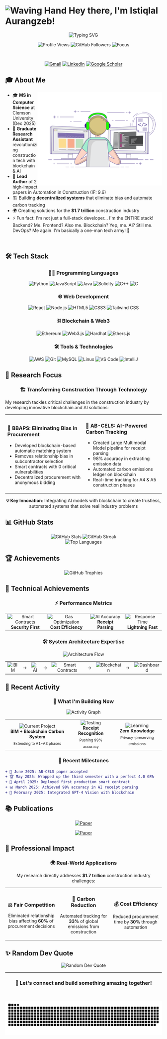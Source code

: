 # ![Waving Hand](https://raw.githubusercontent.com/Tarikul-Islam-Anik/Animated-Fluent-Emojis/master/Emojis/Hand%20gestures/Waving%20Hand.png) Hey there, I'm Istiqlal Aurangzeb!

<div align="center">
  
![Typing SVG](https://readme-typing-svg.demolab.com?font=Fira+Code&weight=600&size=28&duration=4000&pause=1000&color=6AD3F5&center=true&vCenter=true&random=false&width=600&lines=Graduate+Research+Assistant;Full+Stack+Developer;Blockchain+Engineer;AI+%26+Web3+Enthusiast)

</div>

<div align="center">
  
![Profile Views](https://komarev.com/ghpvc/?username=istiqlalbhat&color=blueviolet&style=flat-square&label=Profile+Views)
![GitHub Followers](https://img.shields.io/github/followers/istiqlalbhat?label=Followers&style=flat-square&color=blue)
![Focus](https://img.shields.io/badge/Focus-Blockchain%20%26%20AI-brightgreen?style=flat-square)

</div>

<br>

<div align="center">
  
[![Gmail](https://img.shields.io/badge/Gmail-D14836?style=for-the-badge&logo=gmail&logoColor=white)](mailto:istiqlal1234@gmail.com)
[![LinkedIn](https://img.shields.io/badge/LinkedIn-0077B5?style=for-the-badge&logo=linkedin&logoColor=white)](https://www.linkedin.com/in/istiqlalaurangzeb)
[![Google Scholar](https://img.shields.io/badge/Google%20Scholar-4285F4?style=for-the-badge&logo=google-scholar&logoColor=white)](https://scholar.google.com/citations?user=v4-8HccAAAAJ)

</div>

## 🎓 About Me

<img align="right" alt="Coding" width="400" src="https://raw.githubusercontent.com/devSouvik/devSouvik/master/gif3.gif">

- 🎓 **MS in Computer Science** at Clemson University (Dec 2025)
- 🔬 **Graduate Research Assistant** revolutionizing construction tech with blockchain & AI
- 📝 **Lead Author** of 2 high-impact papers in Automation in Construction (IF: 9.6)
- 🏗️ Building **decentralized systems** that eliminate bias and automate carbon tracking
- 🌍 Creating solutions for the **$1.7 trillion** construction industry
- ⚡ Fun fact: I'm not just a full-stack developer... I'm the ENTIRE stack! Backend? Me. Frontend? Also me. Blockchain? Yep, me. AI? Still me. DevOps? Me again. I'm basically a one-man tech army! 🚀

<br clear="right"/>

## 🛠️ Tech Stack

<div align="center">

### 👨‍💻 Programming Languages
![Python](https://img.shields.io/badge/Python-3776AB?style=for-the-badge&logo=python&logoColor=white)
![JavaScript](https://img.shields.io/badge/JavaScript-F7DF1E?style=for-the-badge&logo=javascript&logoColor=black)
![Java](https://img.shields.io/badge/Java-ED8B00?style=for-the-badge&logo=openjdk&logoColor=white)
![Solidity](https://img.shields.io/badge/Solidity-363636?style=for-the-badge&logo=solidity&logoColor=white)
![C++](https://img.shields.io/badge/C++-00599C?style=for-the-badge&logo=c%2B%2B&logoColor=white)
![C](https://img.shields.io/badge/C-00599C?style=for-the-badge&logo=c&logoColor=white)

### 🌐 Web Development
![React](https://img.shields.io/badge/React-20232A?style=for-the-badge&logo=react&logoColor=61DAFB)
![Node.js](https://img.shields.io/badge/Node.js-43853D?style=for-the-badge&logo=node.js&logoColor=white)
![HTML5](https://img.shields.io/badge/HTML5-E34F26?style=for-the-badge&logo=html5&logoColor=white)
![CSS3](https://img.shields.io/badge/CSS3-1572B6?style=for-the-badge&logo=css3&logoColor=white)
![Tailwind CSS](https://img.shields.io/badge/Tailwind_CSS-38B2AC?style=for-the-badge&logo=tailwind-css&logoColor=white)

### ⛓️ Blockchain & Web3
![Ethereum](https://img.shields.io/badge/Ethereum-3C3C3D?style=for-the-badge&logo=Ethereum&logoColor=white)
![Web3.js](https://img.shields.io/badge/Web3.js-F16822?style=for-the-badge&logo=web3.js&logoColor=white)
![Hardhat](https://img.shields.io/badge/Hardhat-FFF100?style=for-the-badge&logo=hardhat&logoColor=black)
![Ethers.js](https://img.shields.io/badge/Ethers.js-284B7E?style=for-the-badge&logo=ethers&logoColor=white)

### 🛠️ Tools & Technologies
![AWS](https://img.shields.io/badge/AWS-232F3E?style=for-the-badge&logo=amazon-aws&logoColor=white)
![Git](https://img.shields.io/badge/Git-F05032?style=for-the-badge&logo=git&logoColor=white)
![MySQL](https://img.shields.io/badge/MySQL-00000F?style=for-the-badge&logo=mysql&logoColor=white)
![Linux](https://img.shields.io/badge/Linux-FCC624?style=for-the-badge&logo=linux&logoColor=black)
![VS Code](https://img.shields.io/badge/VS_Code-007ACC?style=for-the-badge&logo=visual-studio-code&logoColor=white)
![IntelliJ](https://img.shields.io/badge/IntelliJ_IDEA-000000?style=for-the-badge&logo=intellij-idea&logoColor=white)

</div>

## 🔬 Research Focus

<div align="center">
  
### 🏗️ **Transforming Construction Through Technology**

</div>

My research tackles critical challenges in the construction industry by developing innovative blockchain and AI solutions:

<table>
  <tr>
    <td width="50%">
      <h3>🤝 BBAPS: Eliminating Bias in Procurement</h3>
      <ul>
        <li>Developed blockchain-based automatic matching system</li>
        <li>Removes relationship bias in subcontractor selection</li>
        <li>Smart contracts with 0 critical vulnerabilities</li>
        <li>Decentralized procurement with anonymous bidding</li>
      </ul>
    </td>
    <td width="50%">
      <h3>🌱 AB-CELS: AI-Powered Carbon Tracking</h3>
      <ul>
        <li>Created Large Multimodal Model pipeline for receipt parsing</li>
        <li>98% accuracy in extracting emission data</li>
        <li>Automated carbon emissions ledger on blockchain</li>
        <li>Real-time tracking for A4 & A5 construction phases</li>
      </ul>
    </td>
  </tr>
</table>

<div align="center">
  
**💡 Key Innovation**: Integrating AI models with blockchain to create trustless, automated systems that solve real industry problems

</div>

## 📊 GitHub Stats

<div align="center">
  <img src="https://github-readme-stats.vercel.app/api?username=istiqlalbhat&show_icons=true&theme=tokyonight&hide_border=true&bg_color=1F222E&title_color=F85D7F&icon_color=F8D866" height="165" alt="GitHub Stats" />
  <img src="https://github-readme-streak-stats.herokuapp.com/?user=istiqlalbhat&theme=tokyonight&hide_border=true&background=1F222E&stroke=F85D7F&ring=F85D7F&fire=F8D866&currStreakLabel=F85D7F" height="165" alt="GitHub Streak" />
</div>

<div align="center">
  <img src="https://github-readme-stats.vercel.app/api/top-langs/?username=istiqlalbhat&layout=compact&theme=tokyonight&hide_border=true&bg_color=1F222E&title_color=F85D7F&text_color=FFFFFF&langs_count=8" alt="Top Languages" />
</div>

## 🏆 Achievements

<div align="center">
  
![GitHub Trophies](https://github-profile-trophy.vercel.app/?username=istiqlalbhat&theme=tokyonight&no-frame=true&row=1&column=7)

</div>

## 🚀 Technical Achievements

<div align="center">

### ⚡ Performance Metrics
  
<table>
  <tr>
    <td align="center">
      <img src="https://img.shields.io/badge/Smart%20Contracts-Audited-blue?style=for-the-badge&logo=ethereum" alt="Smart Contracts" />
      <br><b>Security First</b>
    </td>
    <td align="center">
      <img src="https://img.shields.io/badge/Gas%20Optimization-37%25%20Reduction-green?style=for-the-badge&logo=ethereum" alt="Gas Optimization" />
      <br><b>Cost Efficiency</b>
    </td>
    <td align="center">
      <img src="https://img.shields.io/badge/AI%20Accuracy-98%25-orange?style=for-the-badge&logo=tensorflow" alt="AI Accuracy" />
      <br><b>Receipt Parsing</b>
    </td>
    <td align="center">
      <img src="https://img.shields.io/badge/Response%20Time-200ms-red?style=for-the-badge&logo=react" alt="Response Time" />
      <br><b>Lightning Fast</b>
    </td>
  </tr>
</table>

### 🛠️ System Architecture Expertise

<div align="center">
  <img src="https://readme-typing-svg.demolab.com?font=Fira+Code&weight=600&size=22&duration=3000&pause=1000&color=F85D7F&center=true&vCenter=true&random=false&width=800&lines=BIM+Models+→+AI+Processing+→+Smart+Contracts+→+Blockchain+→+React+Dashboard" alt="Architecture Flow" />
</div>

<div align="center">
  <table>
    <tr>
      <td align="center">
        <img src="https://img.shields.io/badge/🏗️_BIM-3D_Models-FF6B6B?style=for-the-badge" alt="BIM" />
      </td>
      <td align="center">→</td>
      <td align="center">
        <img src="https://img.shields.io/badge/🤖_AI-LMM_Processing-4ECDC4?style=for-the-badge" alt="AI" />
      </td>
      <td align="center">→</td>
      <td align="center">
        <img src="https://img.shields.io/badge/📜_Smart-Contracts-FFE66D?style=for-the-badge" alt="Smart Contracts" />
      </td>
      <td align="center">→</td>
      <td align="center">
        <img src="https://img.shields.io/badge/⛓️_Blockchain-Ledger-A8DADC?style=for-the-badge" alt="Blockchain" />
      </td>
      <td align="center">→</td>
      <td align="center">
        <img src="https://img.shields.io/badge/📊_React-Dashboard-FF006E?style=for-the-badge" alt="Dashboard" />
      </td>
    </tr>
  </table>
</div>

</div>

## 🚀 Recent Activity

<div align="center">
  
### 🎯 What I'm Building Now

<img src="https://github-readme-activity-graph.vercel.app/graph?username=istiqlalbhat&theme=tokyo-night&hide_border=true&bg_color=1F222E&color=F85D7F&line=F85D7F&point=FF006E" alt="Activity Graph" />

<table>
  <tr>
    <td align="center">
      <img src="https://img.shields.io/badge/🔨_Current-BB--CAS_v2.0-FF6B6B?style=for-the-badge" alt="Current Project" />
      <br><b>BIM + Blockchain Carbon System</b>
      <br><sub>Extending to A1-A3 phases</sub>
    </td>
    <td align="center">
      <img src="https://img.shields.io/badge/🧪_Testing-GPT--4_Vision-4ECDC4?style=for-the-badge" alt="Testing" />
      <br><b>Receipt Recognition</b>
      <br><sub>Pushing 99% accuracy</sub>
    </td>
    <td align="center">
      <img src="https://img.shields.io/badge/📚_Learning-ZK_Proofs-FFE66D?style=for-the-badge" alt="Learning" />
      <br><b>Zero Knowledge</b>
      <br><sub>Privacy-preserving emissions</sub>
    </td>
  </tr>
</table>

### 💫 Recent Milestones

<div align="left">

```diff
+ 🎉 June 2025: AB-CELS paper accepted
+ 🏆 May 2025: Wrapped up the third semester with a perfect 4.0 GPA
+ 🚀 April 2025: Deployed first production smart contract
+ 📊 March 2025: Achieved 98% accuracy in AI receipt parsing
+ 🔧 February 2025: Integrated GPT-4 Vision with blockchain
```

</div>

</div>

## 📚 Publications

<div align="center">

[![Paper](https://img.shields.io/badge/Automation%20in%20Construction-AB--CELS%20(2025)-blue?style=for-the-badge&logo=elsevier&logoColor=white)](https://doi.org/10.1016/j.autcon.2025.105987)

[![Paper](https://img.shields.io/badge/Automation%20in%20Construction-BBAPS%20(2024)-green?style=for-the-badge&logo=elsevier&logoColor=white)](https://doi.org/10.1016/j.autcon.2024.105779)

</div>

## 💼 Professional Impact

<div align="center">

### 🌍 Real-World Applications

My research directly addresses **$1.7 trillion** construction industry challenges:

<table>
  <tr>
    <td align="center" width="33%">
      <h3>⚖️ Fair Competition</h3>
      <p>Eliminated relationship bias affecting <b>60%</b> of procurement decisions</p>
    </td>
    <td align="center" width="33%">
      <h3>🌱 Carbon Reduction</h3>
      <p>Automated tracking for <b>33%</b> of global emissions from construction</p>
    </td>
    <td align="center" width="33%">
      <h3>💰 Cost Efficiency</h3>
      <p>Reduced procurement time by <b>30%</b> through automation</p>
    </td>
  </tr>
</table>

</div>

## ✨ Random Dev Quote

<div align="center">
  
![Random Dev Quote](https://quotes-github-readme.vercel.app/api?type=horizontal&theme=tokyonight)

</div>

---

<div align="center">
  
  ### 🤝 Let's connect and build something amazing together!
  
  <br>
  
  ![Snake animation](https://github.com/Platane/snk/raw/output/github-contribution-grid-snake.svg)
  
</div>
